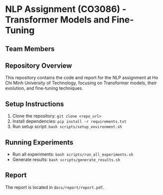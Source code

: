 # NLP Assignment (CO3086) - Transformer Models and Fine-Tuning
## Team Members



## Repository Overview
This repository contains the code and report for the NLP assignment at Ho Chi Minh University of Technology, focusing on Transformer models, their evolution, and fine-tuning techniques.

## Setup Instructions
1. Clone the repository: `git clone <repo_url>`
2. Install dependencies: `pip install -r requirements.txt`
3. Run setup script: `bash scripts/setup_environment.sh`

## Running Experiments
- Run all experiments: `bash scripts/run_all_experiments.sh`
- Generate results: `bash scripts/generate_results.sh`

## Report
The report is located in `docs/report/report.pdf`. 
